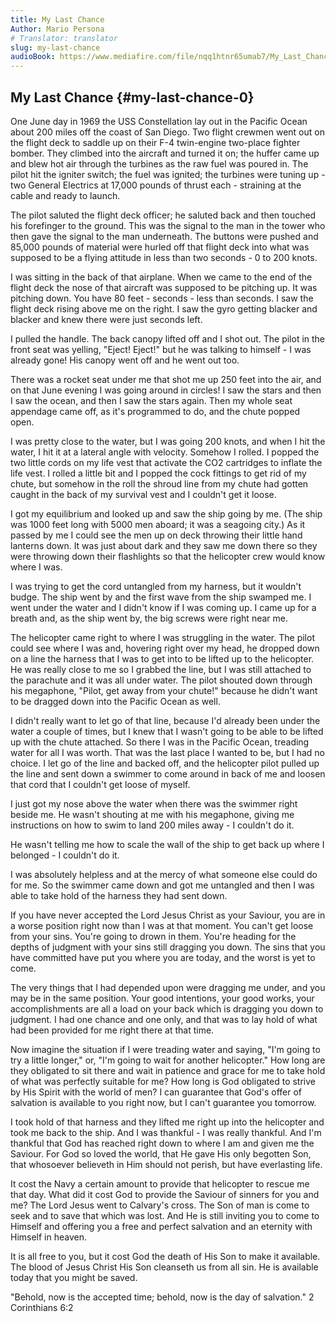```yaml
---
title: My Last Chance
Author: Mario Persona
# Translator: translator
slug: my-last-chance
audioBook: https://www.mediafire.com/file/nqq1htnr65umab7/My_Last_Chance.mp3/file
---
```


## My Last Chance {#my-last-chance-0}

One June day in 1969 the USS Constellation lay out in the Pacific Ocean about 200 miles off the coast of San Diego. Two flight crewmen went out on the flight deck to saddle up on their F-4 twin-engine two-place fighter bomber. They climbed into the aircraft and turned it on; the huffer came up and blew hot air through the turbines as the raw fuel was poured in. The pilot hit the igniter switch; the fuel was ignited; the turbines were tuning up - two General Electrics at 17,000 pounds of thrust each - straining at the cable and ready to launch.

The pilot saluted the flight deck officer; he saluted back and then touched his forefinger to the ground. This was the signal to the man in the tower who then gave the signal to the man underneath. The buttons were pushed and 85,000 pounds of material were hurled off that flight deck into what was supposed to be a flying attitude in less than two seconds - 0 to 200 knots.

I was sitting in the back of that airplane. When we came to the end of the flight deck the nose of that aircraft was supposed to be pitching up. It was pitching down. You have 80 feet - seconds - less than seconds. I saw the flight deck rising above me on the right. I saw the gyro getting blacker and blacker and knew there were just seconds left.

I pulled the handle. The back canopy lifted off and I shot out. The pilot in the front seat was yelling, &quot;Eject! Eject!&quot; but he was talking to himself - I was already gone! His canopy went off and he went out too.

There was a rocket seat under me that shot me up 250 feet into the air, and on that June evening I was going around in circles! I saw the stars and then I saw the ocean, and then I saw the stars again. Then my whole seat appendage came off, as it&#039;s programmed to do, and the chute popped open.

I was pretty close to the water, but I was going 200 knots, and when I hit the water, I hit it at a lateral angle with velocity. Somehow I rolled. I popped the two little cords on my life vest that activate the CO2 cartridges to inflate the life vest. I rolled a little bit and I popped the cock fittings to get rid of my chute, but somehow in the roll the shroud line from my chute had gotten caught in the back of my survival vest and I couldn&#039;t get it loose.

I got my equilibrium and looked up and saw the ship going by me. (The ship was 1000 feet long with 5000 men aboard; it was a seagoing city.) As it passed by me I could see the men up on deck throwing their little hand lanterns down. It was just about dark and they saw me down there so they were throwing down their flashlights so that the helicopter crew would know where I was.

I was trying to get the cord untangled from my harness, but it wouldn&#039;t budge. The ship went by and the first wave from the ship swamped me. I went under the water and I didn&#039;t know if I was coming up. I came up for a breath and, as the ship went by, the big screws were right near me.

The helicopter came right to where I was struggling in the water. The pilot could see where I was and, hovering right over my head, he dropped down on a line the harness that I was to get into to be lifted up to the helicopter. He was really close to me so I grabbed the line, but I was still attached to the parachute and it was all under water. The pilot shouted down through his megaphone, &quot;Pilot, get away from your chute!&quot; because he didn&#039;t want to be dragged down into the Pacific Ocean as well.

I didn&#039;t really want to let go of that line, because I&#039;d already been under the water a couple of times, but I knew that I wasn&#039;t going to be able to be lifted up with the chute attached. So there I was in the Pacific Ocean, treading water for all I was worth. That was the last place I wanted to be, but I had no choice. I let go of the line and backed off, and the helicopter pilot pulled up the line and sent down a swimmer to come around in back of me and loosen that cord that I couldn&#039;t get loose of myself.

I just got my nose above the water when there was the swimmer right beside me. He wasn&#039;t shouting at me with his megaphone, giving me instructions on how to swim to land 200 miles away - I couldn&#039;t do it.

He wasn&#039;t telling me how to scale the wall of the ship to get back up where I belonged - I couldn&#039;t do it.

I was absolutely helpless and at the mercy of what someone else could do for me. So the swimmer came down and got me untangled and then I was able to take hold of the harness they had sent down.

If you have never accepted the Lord Jesus Christ as your Saviour, you are in a worse position right now than I was at that moment. You can&#039;t get loose from your sins. You&#039;re going to drown in them. You&#039;re heading for the depths of judgment with your sins still dragging you down. The sins that you have committed have put you where you are today, and the worst is yet to come.

The very things that I had depended upon were dragging me under, and you may be in the same position. Your good intentions, your good works, your accomplishments are all a load on your back which is dragging you down to judgment. I had one chance and one only, and that was to lay hold of what had been provided for me right there at that time.

Now imagine the situation if I were treading water and saying, &quot;I&#039;m going to try a little longer,&quot; or, &quot;I&#039;m going to wait for another helicopter.&quot; How long are they obligated to sit there and wait in patience and grace for me to take hold of what was perfectly suitable for me? How long is God obligated to strive by His Spirit with the world of men? I can guarantee that God&#039;s offer of salvation is available to you right now, but I can&#039;t guarantee you tomorrow.

I took hold of that harness and they lifted me right up into the helicopter and took me back to the ship. And I was thankful - I was really thankful. And I&#039;m thankful that God has reached right down to where I am and given me the Saviour. For God so loved the world, that He gave His only begotten Son, that whosoever believeth in Him should not perish, but have everlasting life.

It cost the Navy a certain amount to provide that helicopter to rescue me that day. What did it cost God to provide the Saviour of sinners for you and me? The Lord Jesus went to Calvary&#039;s cross. The Son of man is come to seek and to save that which was lost. And He is still inviting you to come to Himself and offering you a free and perfect salvation and an eternity with Himself in heaven.

It is all free to you, but it cost God the death of His Son to make it available. The blood of Jesus Christ His Son cleanseth us from all sin. He is available today that you might be saved.

&quot;Behold, now is the accepted time; behold, now is the day of salvation.&quot; 2 Corinthians 6:2